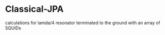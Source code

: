 # Classical-JPA
calculations for lamda/4 resonator terminated to the ground with an array of SQUIDs
